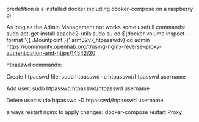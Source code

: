 predefition is a installed docker including docker-compose on a raspberry pi

As long as the Admin Management not works some usefull commands:
sudo apt-get install apache2-utils
sudo su
cd $(docker volume inspect --format '{{ .Mountpoint }}' arm32v7_htpasswdv)
cd admin
https://community.openhab.org/t/using-nginx-reverse-proxy-authentication-and-https/14542/20

htpasswd commands:

Create htpasswd file:
sudo htpasswd -c htpasswd/htpasswd username

Add user:
sudo htpasswd htpasswd/htpasswd username

Delete user:
sudo htpasswd -D htpasswd/htpasswd username

always restart nginx to apply changes:
docker-compose restart Proxy

